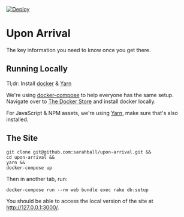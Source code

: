 [![Deploy](https://www.herokucdn.com/deploy/button.svg)](https://heroku.com/deploy)

# Upon Arrival

The key information you need to know once you get there.

## Running Locally

Tl;dr: Install [docker](https://store.docker.com/editions/community/docker-ce-desktop-mac) & [Yarn](https://yarnpkg.com/lang/en/docs/install/#mac-stable)

We're using [docker-compose](https://docs.docker.com/compose/rails/) to help everyone has the same setup. Navigate over to [The Docker Store](https://store.docker.com/editions/community/docker-ce-desktop-mac) and install docker locally.

For JavaScript & NPM assets, we're using [Yarn](https://yarnpkg.com/lang/en/docs/install/#mac-stable), make sure that's also installed.

## The Site

    git clone git@github.com:sarahball/upon-arrival.git &&
    cd upon-arrival &&
    yarn && 
    docker-compose up

Then in another tab, run:

    docker-compose run --rm web bundle exec rake db:setup

You should be able to access the local version of the site at http://127.0.0.1:3000/.
